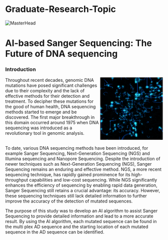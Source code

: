 # Graduate-Research-Topic
![MasterHead](https://media.wired.com/photos/5c8eb81c4950d24718d6da74/master/w_1920,c_limit/Backchannel-Fables-and-Futures-175998170.gif)
<h1 align="left">AI-based Sanger Sequencing: The Future of DNA sequencing</h1>
<h3 align="left">Introduction</h3>
<img align="right" alt="Coding" width="200" src="https://github.com/jackleong23/Graduate-Research-Topic/blob/main/AI%20gif.gif">
Throughout recent decades, genomic DNA mutations have posed significant challenges due to their complexity and the lack of effective methods for their detection and treatment. To decipher these mutations for the good of human health, DNA sequencing methods started to emerge and be discovered. The first major breakthrough in this domain occurred around 1975 when DNA sequencing was introduced as a revolutionary tool in genomic analysis.<br /><br />

To date, various DNA sequencing methods have been introduced, for example Sanger Sequencing, Next-Generation Sequencing (NGS) and Illumina sequencing and Nanopore Sequencing. Despite the introduction of newer techniques such as Next-Generation Sequencing (NGS), Sanger Sequencing remains an enduring and effective method. NGS, a more recent sequencing technique, has rapidly gained prominence for its high-throughput capabilities and low-cost sequencing. While NGS significantly enhances the efficiency of sequencing by enabling rapid data generation, Sanger Sequencing still retains a crucial advantage: its accuracy. However, these sequencing techniques still lack detailed information to further improve the accuracy of the detection of mutated sequences.

The purpose of this study was to develop an AI algorithm to assist Sanger Sequencing to provide detailed information and lead to a more accurate result. By using the AI algorithm, each mutated sequence can be found in the multi plex AD sequence and the starting location of each mutated sequence in the AD sequence can be identified.


